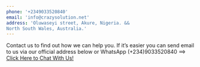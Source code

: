 ```yaml
---
phone: '+2349033520840'
email: 'info@crazysolution.net'
address: 'Oluwaseyi street, Akure, Nigeria. &&
North South Wales, Australia.'
---
```


Contact us to find out how we can help you. If it’s easier you can send email to us via our official address below or WhatsApp (+234)9033520840 ==> [Click Here to Chat With Us!](https://wa.link/7n3wht)
